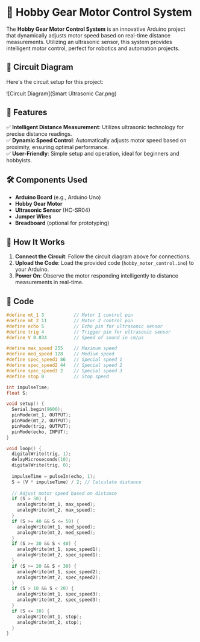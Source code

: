 # 🚀 Hobby Gear Motor Control System  

The **Hobby Gear Motor Control System** is an innovative Arduino project that dynamically adjusts motor speed based on real-time distance measurements. Utilizing an ultrasonic sensor, this system provides intelligent motor control, perfect for robotics and automation projects.

## 📸 Circuit Diagram  
Here's the circuit setup for this project:  

![Circuit Diagram](Smart Ultrasonic Car.png)

## 🔧 Features  
✅ **Intelligent Distance Measurement**: Utilizes ultrasonic technology for precise distance readings.  
✅ **Dynamic Speed Control**: Automatically adjusts motor speed based on proximity, ensuring optimal performance.  
✅ **User-Friendly**: Simple setup and operation, ideal for beginners and hobbyists.  

## 🛠 Components Used  
- **Arduino Board** (e.g., Arduino Uno)  
- **Hobby Gear Motor**  
- **Ultrasonic Sensor** (HC-SR04)  
- **Jumper Wires**  
- **Breadboard** (optional for prototyping)  

## 🚀 How It Works  
1. **Connect the Circuit**: Follow the circuit diagram above for connections.  
2. **Upload the Code**: Load the provided code (`hobby_motor_control.ino`) to your Arduino.  
3. **Power On**: Observe the motor responding intelligently to distance measurements in real-time.  

## 📜 Code  
```cpp
#define mt_1 3           // Motor 1 control pin
#define mt_2 11          // Motor 2 control pin
#define echo 5           // Echo pin for ultrasonic sensor
#define trig 4           // Trigger pin for ultrasonic sensor
#define V 0.034          // Speed of sound in cm/µs

#define max_speed 255    // Maximum speed
#define med_speed 128    // Medium speed
#define spec_speed1 86   // Special speed 1
#define spec_speed2 44   // Special speed 2
#define spec_speed3 2    // Special speed 3
#define stop 0           // Stop speed

int impulseTime;
float S;

void setup() {
  Serial.begin(9600);
  pinMode(mt_1, OUTPUT);
  pinMode(mt_2, OUTPUT);
  pinMode(trig, OUTPUT);
  pinMode(echo, INPUT);
}

void loop() {
  digitalWrite(trig, 1);
  delayMicroseconds(10);
  digitalWrite(trig, 0);
  
  impulseTime = pulseIn(echo, 1);
  S = (V * impulseTime) / 2; // Calculate distance
  
  // Adjust motor speed based on distance
  if (S > 50) {
    analogWrite(mt_1, max_speed);
    analogWrite(mt_2, max_speed);
  }
  if (S >= 40 && S <= 50) {
    analogWrite(mt_1, med_speed);
    analogWrite(mt_2, med_speed);
  }
  if (S >= 30 && S < 40) {
    analogWrite(mt_1, spec_speed1);
    analogWrite(mt_2, spec_speed1);
  }
  if (S >= 20 && S < 30) {
    analogWrite(mt_1, spec_speed2);
    analogWrite(mt_2, spec_speed2);
  }
  if (S > 10 && S < 20) {
    analogWrite(mt_1, spec_speed3);
    analogWrite(mt_2, spec_speed3);
  }
  if (S <= 10) {
    analogWrite(mt_1, stop);
    analogWrite(mt_2, stop);
  }
}
